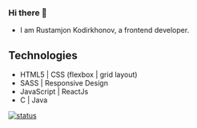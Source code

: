 ### Hi there 👋

<!--
**rkodirkhonov/rkodirkhonov** is a ✨ _special_ ✨ repository because its `README.md` (this file) appears on your GitHub profile.

Here are some ideas to get you started:

- 🔭 I’m currently working on ...
- 🌱 I’m currently learning ...
- 👯 I’m looking to collaborate on ...
- 🤔 I’m looking for help with ...
- 💬 Ask me about ...
- 📫 How to reach me: ...
- 😄 Pronouns: ...
- ⚡ Fun fact: ...
-->

- I am Rustamjon Kodirkhonov, a frontend developer.
## Technologies
- HTML5 | CSS (flexbox | grid layout)
- SASS | Responsive Design
- JavaScript | ReactJs
- C | Java

[![status](https://github-readme-stats.vercel.app/api?username=rkodirkhonov)](https://github.com/anuraghazra/github-readme-stats)
